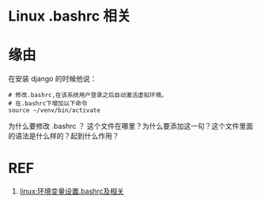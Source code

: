 # Linux .bashrc 相关

# 缘由


在安装 django 的时候他说：

```
# 修改.bashrc,在该系统用户登录之后自动激活虚拟环境。
# 在.bashrc下增加以下命令
source ~/venv/bin/activate
```

为什么要修改 .bashrc ？ 这个文件在哪里？为什么要添加这一句？这个文件里面的语法是什么样的？起到什么作用？





# REF

1. [linux:环境变量设置.bashrc及相关](https://blog.csdn.net/lzx_bupt/article/details/5642690)
